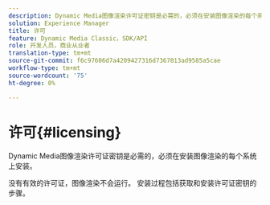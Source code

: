 ```yaml
---
description: Dynamic Media图像渲染许可证密钥是必需的，必须在安装图像渲染的每个系统上安装。
solution: Experience Manager
title: 许可
feature: Dynamic Media Classic，SDK/API
role: 开发人员，商业从业者
translation-type: tm+mt
source-git-commit: f6c97606d7a4209427316d7367013ad9585a5cae
workflow-type: tm+mt
source-wordcount: '75'
ht-degree: 0%

---
```



# 许可{#licensing}

Dynamic Media图像渲染许可证密钥是必需的，必须在安装图像渲染的每个系统上安装。

没有有效的许可证，图像渲染不会运行。 安装过程包括获取和安装许可证密钥的步骤。
